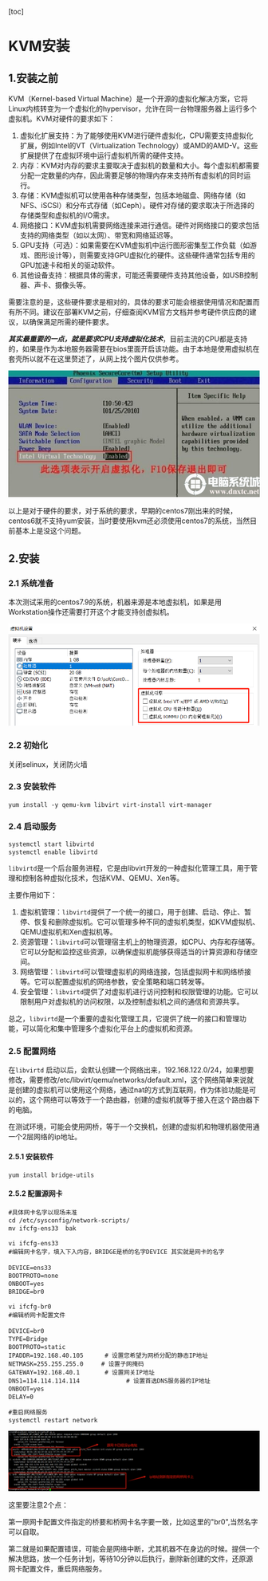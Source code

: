 [toc]

# KVM安装

## 1.安装之前
KVM（Kernel-based Virtual Machine）是一个开源的虚拟化解决方案，它将Linux内核转变为一个虚拟化的hypervisor，允许在同一台物理服务器上运行多个虚拟机。KVM对硬件的要求如下：

1. 虚拟化扩展支持：为了能够使用KVM进行硬件虚拟化，CPU需要支持虚拟化扩展，例如Intel的VT（Virtualization Technology）或AMD的AMD-V。这些扩展提供了在虚拟环境中运行虚拟机所需的硬件支持。
2. 内存：KVM对内存的要求主要取决于虚拟机的数量和大小。每个虚拟机都需要分配一定数量的内存，因此需要足够的物理内存来支持所有虚拟机的同时运行。
3. 存储：KVM虚拟机可以使用各种存储类型，包括本地磁盘、网络存储（如NFS、iSCSI）和分布式存储（如Ceph）。硬件对存储的要求取决于所选择的存储类型和虚拟机的I/O需求。
4. 网络接口：KVM虚拟机需要网络连接来进行通信。硬件对网络接口的要求包括支持的网络类型（如以太网）、带宽和网络延迟等。
5. GPU支持（可选）：如果需要在KVM虚拟机中运行图形密集型工作负载（如游戏、图形设计等），则需要支持GPU虚拟化的硬件。这些硬件通常包括专用的GPU加速卡和相关的驱动软件。
6. 其他设备支持：根据具体的需求，可能还需要硬件支持其他设备，如USB控制器、声卡、摄像头等。

需要注意的是，这些硬件要求是相对的，具体的要求可能会根据使用情况和配置而有所不同。建议在部署KVM之前，仔细查阅KVM官方文档并参考硬件供应商的建议，以确保满足所需的硬件要求。



***其实最重要的一点，就是要求CPU支持虚拟化技术***，目前主流的CPU都是支持的，如果是作为本地服务器需要在bios里面开启该功能。由于本地是使用虚拟机在套壳所以就不在这里赘述了，从网上找个图片仅供参考。

![img](.Install/vt.png)

以上是对于硬件的要求，对于系统的要求，早期的centos7刚出来的时候，centos6就不支持yum安装，当时要使用kvm还必须使用centos7的系统，当然目前基本上是没这个问题。

## 2.安装

### 2.1 系统准备

本次测试采用的centos7.9的系统，机器来源是本地虚拟机，如果是用Workstation操作还需要打开这个才能支持创虚拟机。

![image-20231220160306485](.Install/image-20231220160306485.png)

### 2.2 初始化

关闭selinux，关闭防火墙

### 2.3 安装软件



```
yum install -y qemu-kvm libvirt virt-install virt-manager
```

### 2.4 启动服务

 ```
 systemctl start libvirtd
 systemctl enable libvirtd
 ```

`libvirtd`是一个后台服务进程，它是由libvirt开发的一种虚拟化管理工具，用于管理和控制各种虚拟化技术，包括KVM、QEMU、Xen等。

主要作用如下：

1. 虚拟机管理：`libvirtd`提供了一个统一的接口，用于创建、启动、停止、暂停、恢复和删除虚拟机。它可以管理多种不同的虚拟机类型，如KVM虚拟机、QEMU虚拟机和Xen虚拟机等。
2. 资源管理：`libvirtd`可以管理宿主机上的物理资源，如CPU、内存和存储等。它可以分配和监控这些资源，以确保虚拟机能够获得适当的计算资源和存储空间。
3. 网络管理：`libvirtd`可以管理虚拟机的网络连接，包括虚拟网卡和网络桥接等。它可以配置虚拟机的网络参数，安全策略和端口转发等。
4. 安全管理：`libvirtd`提供了对虚拟机进行访问控制和权限管理的功能。它可以限制用户对虚拟机的访问权限，以及控制虚拟机之间的通信和资源共享。

总之，`libvirtd`是一个重要的虚拟化管理工具，它提供了统一的接口和管理功能，可以简化和集中管理多个虚拟化平台上的虚拟机和资源。

### 2.5 配置网络

 在`libvirtd` 启动以后，会默认创建一个网络出来，192.168.122.0/24，如果想要修改，需要修改/etc/libvirt/qemu/networks/default.xml，这个网络简单来说就是创建的虚拟机可以使用这个网络，通过nat的方式到互联网，作为体验功能是可以的，这个网络可以等效于一个路由器，创建的虚拟机就等于接入在这个路由器下的电脑。

在测试环境，可能会使用网桥，等于一个交换机，创建的虚拟机和物理机器使用通一个2层网络的ip地址。

#### 2.5.1 安装软件

```
yum install bridge-utils  
```

#### 2.5.2 配置源网卡

```
#具体网卡名字以现场未准
cd /etc/sysconfig/network-scripts/
mv ifcfg-ens33  bak
```

```
vi ifcfg-ens33
#编辑网卡名字，填入下入内容，BRIDGE是桥的名字DEVICE 其实就是网卡的名字

DEVICE=ens33
BOOTPROTO=none
ONBOOT=yes
BRIDGE=br0
```

```
vi ifcfg-br0
#编辑桥网卡配置文件

DEVICE=br0
TYPE=Bridge
BOOTPROTO=static
IPADDR=192.168.40.105      # 设置您希望为网桥分配的静态IP地址
NETMASK=255.255.255.0     # 设置子网掩码
GATEWAY=192.168.40.1       # 设置网关IP地址
DNS1=114.114.114.114             # 设置首选DNS服务器的IP地址
ONBOOT=yes
DELAY=0
```

```
#重启网络服务
systemctl restart network
```

![image-20231221150610651](.Install/image-20231221150610651.png)

这里要注意2个点：

第一原网卡配置文件指定的桥要和桥网卡名字要一致，比如这里的"br0",当然名字可以自取。

第二就是如果配置错误，可能会是网络中断，尤其机器不在身边的时候。提供一个解决思路，放一个任务计划，等待10分钟以后执行，删除新创建的文件，还原源网卡配置文件，重启网络服务。

